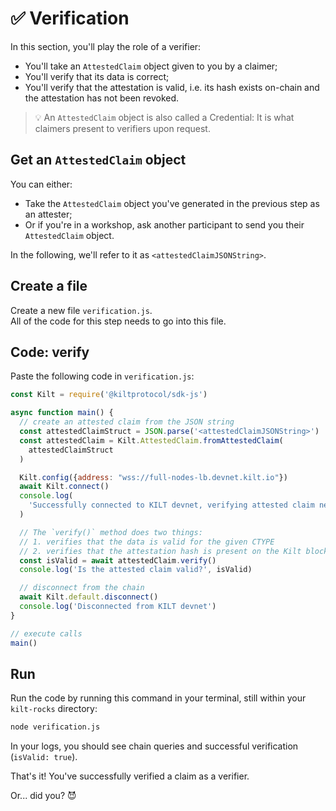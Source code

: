 # ✅ Verification

In this section, you'll play the role of a <span class="label-role verifier">verifier</span>:

- You'll take an `AttestedClaim` object given to you by a <span class="label-role claimer">claimer</span>;
- You'll verify that its data is correct;
- You'll verify that the attestation is valid, i.e. its hash exists on-chain and the attestation has not been revoked.

> 💡 An `AttestedClaim` object is also called a Credential: It is what <span class="label-role claimer">claimers</span> present to <span class="label-role verifier">verifiers</span> upon request.

## Get an `AttestedClaim` object

You can either:

- Take the `AttestedClaim` object you've generated in the previous step as an <span class="label-role attester">attester</span>;
- Or if you're in a workshop, ask another participant to send you their `AttestedClaim` object.

In the following, we'll refer to it as `<attestedClaimJSONString>`.

## Create a file

Create a new file `verification.js`.  
All of the code for this step needs to go into this file.

## Code: verify

Paste the following code in `verification.js`:

<!-- copy and paste verifyClaim_example from 5_verification.ts -->

```javascript
const Kilt = require('@kiltprotocol/sdk-js')

async function main() {
  // create an attested claim from the JSON string
  const attestedClaimStruct = JSON.parse('<attestedClaimJSONString>')
  const attestedClaim = Kilt.AttestedClaim.fromAttestedClaim(
    attestedClaimStruct
  )

  Kilt.config({address: "wss://full-nodes-lb.devnet.kilt.io"})
  await Kilt.connect()
  console.log(
    'Successfully connected to KILT devnet, verifying attested claim next...'
  )

  // The `verify()` method does two things:
  // 1. verifies that the data is valid for the given CTYPE
  // 2. verifies that the attestation hash is present on the Kilt blockchain and that the attestation has not been revoked
  const isValid = await attestedClaim.verify()
  console.log('Is the attested claim valid?', isValid)

  // disconnect from the chain
  await Kilt.default.disconnect()
  console.log('Disconnected from KILT devnet')
}

// execute calls
main()
```

## Run

Run the code by running this command in your terminal, still within your `kilt-rocks` directory:

```bash
node verification.js
```

In your logs, you should see chain queries and successful verification (`isValid: true`).

That's it!
You've successfully verified a claim as a <span class="label-role verifier">verifier</span>.

Or... did you? 😈
